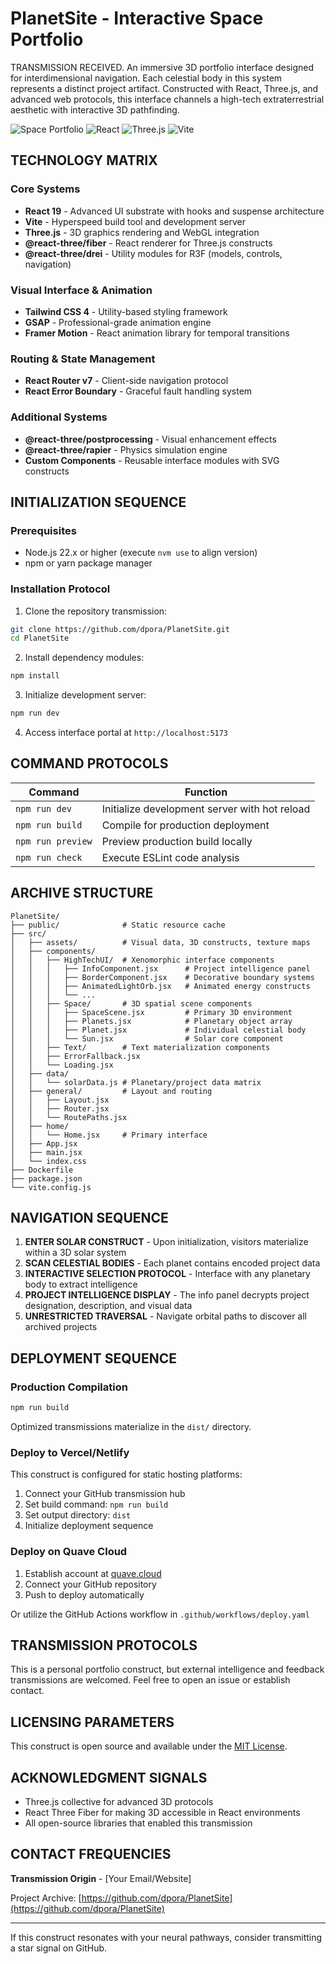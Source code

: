 # PlanetSite - Interactive Space Portfolio

TRANSMISSION RECEIVED. An immersive 3D portfolio interface designed for interdimensional navigation. Each celestial body in this system represents a distinct project artifact. Constructed with React, Three.js, and advanced web protocols, this interface channels a high-tech extraterrestrial aesthetic with interactive 3D pathfinding.

![Space Portfolio](https://img.shields.io/badge/Status-In%20Development-blue)
![React](https://img.shields.io/badge/React-19.1.1-61DAFB?logo=react)
![Three.js](https://img.shields.io/badge/Three.js-0.180.0-000000?logo=three.js)
![Vite](https://img.shields.io/badge/Vite-7.1.7-646CFF?logo=vite)

## TECHNOLOGY MATRIX

### Core Systems
- **React 19** - Advanced UI substrate with hooks and suspense architecture
- **Vite** - Hyperspeed build tool and development server
- **Three.js** - 3D graphics rendering and WebGL integration
- **@react-three/fiber** - React renderer for Three.js constructs
- **@react-three/drei** - Utility modules for R3F (models, controls, navigation)

### Visual Interface & Animation
- **Tailwind CSS 4** - Utility-based styling framework
- **GSAP** - Professional-grade animation engine
- **Framer Motion** - React animation library for temporal transitions

### Routing & State Management
- **React Router v7** - Client-side navigation protocol
- **React Error Boundary** - Graceful fault handling system

### Additional Systems
- **@react-three/postprocessing** - Visual enhancement effects
- **@react-three/rapier** - Physics simulation engine
- **Custom Components** - Reusable interface modules with SVG constructs

## INITIALIZATION SEQUENCE

### Prerequisites

- Node.js 22.x or higher (execute `nvm use` to align version)
- npm or yarn package manager

### Installation Protocol

1. Clone the repository transmission:
```bash
git clone https://github.com/dpora/PlanetSite.git
cd PlanetSite
```

2. Install dependency modules:
```bash
npm install
```

3. Initialize development server:
```bash
npm run dev
```

4. Access interface portal at `http://localhost:5173`

## COMMAND PROTOCOLS

| Command | Function |
|---------|----------|
| `npm run dev` | Initialize development server with hot reload |
| `npm run build` | Compile for production deployment |
| `npm run preview` | Preview production build locally |
| `npm run check` | Execute ESLint code analysis |

## ARCHIVE STRUCTURE

```
PlanetSite/
├── public/              # Static resource cache
├── src/
│   ├── assets/          # Visual data, 3D constructs, texture maps
│   ├── components/
│   │   ├── HighTechUI/  # Xenomorphic interface components
│   │   │   ├── InfoComponent.jsx      # Project intelligence panel
│   │   │   ├── BorderComponent.jsx    # Decorative boundary systems
│   │   │   ├── AnimatedLightOrb.jsx   # Animated energy constructs
│   │   │   └── ...
│   │   ├── Space/       # 3D spatial scene components
│   │   │   ├── SpaceScene.jsx         # Primary 3D environment
│   │   │   ├── Planets.jsx            # Planetary object array
│   │   │   ├── Planet.jsx             # Individual celestial body
│   │   │   └── Sun.jsx                # Solar core component
│   │   ├── Text/        # Text materialization components
│   │   ├── ErrorFallback.jsx
│   │   └── Loading.jsx
│   ├── data/
│   │   └── solarData.js # Planetary/project data matrix
│   ├── general/         # Layout and routing
│   │   ├── Layout.jsx
│   │   ├── Router.jsx
│   │   └── RoutePaths.jsx
│   ├── home/
│   │   └── Home.jsx     # Primary interface
│   ├── App.jsx
│   ├── main.jsx
│   └── index.css
├── Dockerfile
├── package.json
└── vite.config.js
```

## NAVIGATION SEQUENCE

1. **ENTER SOLAR CONSTRUCT** - Upon initialization, visitors materialize within a 3D solar system
2. **SCAN CELESTIAL BODIES** - Each planet contains encoded project data
3. **INTERACTIVE SELECTION PROTOCOL** - Interface with any planetary body to extract intelligence
4. **PROJECT INTELLIGENCE DISPLAY** - The info panel decrypts project designation, description, and visual data
5. **UNRESTRICTED TRAVERSAL** - Navigate orbital paths to discover all archived projects

## DEPLOYMENT SEQUENCE

### Production Compilation

```bash
npm run build
```

Optimized transmissions materialize in the `dist/` directory.

### Deploy to Vercel/Netlify

This construct is configured for static hosting platforms:

1. Connect your GitHub transmission hub
2. Set build command: `npm run build`
3. Set output directory: `dist`
4. Initialize deployment sequence

### Deploy on Quave Cloud

1. Establish account at [quave.cloud](https://quave.cloud)
2. Connect your GitHub repository
3. Push to deploy automatically

Or utilize the GitHub Actions workflow in `.github/workflows/deploy.yaml`

## TRANSMISSION PROTOCOLS

This is a personal portfolio construct, but external intelligence and feedback transmissions are welcomed. Feel free to open an issue or establish contact.

## LICENSING PARAMETERS

This construct is open source and available under the [MIT License](LICENSE).

## ACKNOWLEDGMENT SIGNALS

- Three.js collective for advanced 3D protocols
- React Three Fiber for making 3D accessible in React environments
- All open-source libraries that enabled this transmission

## CONTACT FREQUENCIES

**Transmission Origin** - [Your Email/Website]

Project Archive: [https://github.com/dpora/PlanetSite](https://github.com/dpora/PlanetSite)

---

If this construct resonates with your neural pathways, consider transmitting a star signal on GitHub.
